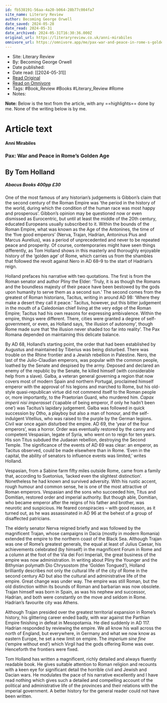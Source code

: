```yaml
---
id: fb538191-56aa-4a20-b064-28b77c004fa7
site_name: Literary Review
author: Becoming George Orwell
date_saved: 2024-05-28
date_read: 2024-05-31
date_archived: 2024-05-31T16:30:36.000Z
original_url: https://literaryreview.co.uk/anni-mirabiles
omnivore_url: https://omnivore.app/me/pax-war-and-peace-in-rome-s-golden-age-by-tom-holland-review-by--18fbf772649
---
```


 - Site: Literary Review
 - By: Becoming George Orwell
 - Date published: 
 - Date read: [[2024-05-31]]
 - [Read Original](https://literaryreview.co.uk/anni-mirabiles)
 - [Read on Omnivore](https://omnivore.app/me/pax-war-and-peace-in-rome-s-golden-age-by-tom-holland-review-by--18fbf772649)
 - Tags:  #Book_Review  #Books  #Literary_Review  #Rome 
 - Notes: 

**Note:** Below is the text from the article, with any ==highlights== done by me. None of the writing below is by me.

# Article text
#### Anni Mirabiles

### Pax: War and Peace in Rome’s Golden Age

## By Tom Holland

#####  Abacus Books 400pp £30 

One of the most famous of any historian’s judgements is Gibbon’s claim that the second century of the Roman Empire was ‘the period in the history of the world, during which the condition of the human race was most happy and prosperous’. Gibbon’s opinion may be questioned now or even dismissed as Eurocentric, but until at least the middle of the 20th century, educated Europeans usually subscribed to it. Within the bounds of the Roman Empire, what was known as the Age of the Antonines, the time of the ‘five good emperors’ (Nerva, Trajan, Hadrian, Antoninus Pius and Marcus Aurelius), was a period of unprecedented and never to be repeated peace and prosperity. Of course, contemporaries might have seen things differently, as Tom Holland shows in this masterly and thoroughly enjoyable history of the ‘golden age’ of Rome, which carries us from the shambles that followed the revolt against Nero in AD 68–9 to the start of Hadrian’s reign.

Holland prefaces his narrative with two quotations. The first is from the Roman senator and author Pliny the Elder: ‘Truly, it is as though the Romans and the boundless majesty of their peace have been bestowed by the gods upon humanity to serve them as a second sun.’ The second comes from the greatest of Roman historians, Tacitus, writing in around AD 98: ‘Where they make a desert they call it peace.’ Tacitus, however, put this bitter judgement in the mouth of a Caledonian chief living at the very edge of the Roman Empire; Tacitus had his own reasons for expressing ambivalence. Within the empire, things were different. There, cities were granted a degree of self-government, or even, as Holland says, ‘the illusion of autonomy’, though Rome made sure that ‘the illusion never shaded too far into reality’. The Pax Romana depended on maintaining this delicate balance.

By AD 68, Holland’s starting point, the order that had been established by Augustus and maintained by Tiberius was being disturbed. There was trouble on the Rhine frontier and a Jewish rebellion in Palestine. Nero, the last of the Julio-Claudian emperors, was popular with the common people, loathed by the Senate and despised by the army. Deposed and declared an enemy of the republic by the Senate, he killed himself (with considerable help from a slave). Galba, a veteran general governing a region that now covers most of modern Spain and northern Portugal, proclaimed himself emperor with the approval of his legions and marched to Rome, but his old-style quasi-republican virtue did not commend itself to the Roman people or, more importantly, to the Praetorian Guard, who murdered him. _Capax imperii nisi imperasset_ (‘capable of being emperor, if only he hadn’t been one’) was Tacitus’s lapidary judgement. Galba was followed in quick succession by Otho, a playboy but also a man of honour, and the self-indulgent Vitellius, who was raised to the purple by the German legions. Civil war once again disturbed the empire. AD 69, the ‘year of the four emperors’, was a horror. Order was eventually restored by the canny and competent Vespasian, legate of Syria, who went on to reign for ten years. His son Titus subdued the Judaean rebellion, destroying the Second Temple. The significance of the events of AD 69 was clear: an emperor, as Tacitus observed, could be made elsewhere than in Rome. ‘Even in the capital, the ability of senators to influence events was limited,’ writes Holland.

Vespasian, from a Sabine farm fifty miles outside Rome, came from a family that, according to Suetonius, ‘lacked even the slightest distinction’. Nonetheless he had known and survived adversity. With his rustic accent, rough humour and common sense, he is one of the most attractive of Roman emperors. Vespasian and the sons who succeeded him, Titus and Domitian, restored order and imperial authority. But though able, Domitian, who became emperor after the reigns of his father and brother, was neurotic and suspicious. He feared conspiracies – with good reason, as it turned out, as he was assassinated in AD 96 at the behest of a group of disaffected patricians.

The elderly senator Nerva reigned briefly and was followed by the magnificent Trajan, whose campaigns in Dacia (mostly in modern Romania) extended the empire to the northern coast of the Black Sea. Although Trajan was one of Rome’s greatest generals, the equal at least of Julius Caesar, his achievements celebrated (by himself) in the magnificent Forum in Rome and a column at the foot of the Via dei Fori Imperiali, the great business of the empire was now administration. In writing about Pliny the Younger and the Bithynian polymath Dio Chrysostom (the ‘Golden Tongued’), Holland brilliantly describes not only the cultural life of the city of Rome in the second century AD but also the cultural and administrative life of the empire. Great change was under way. The empire was still Roman, but the old distinction within its bounds of Roman and barbarian was now obsolete. Trajan himself was born in Spain, as was his nephew and successor, Hadrian, and both were constantly on the move and seldom in Rome. Hadrian’s favourite city was Athens.

Although Trajan presided over the greatest territorial expansion in Rome’s history, his glittering career ended badly, with war against the Parthian Empire finishing in defeat in Mesopotamia. He died suddenly in AD 117\. Hadrian responded by reviewing the empire. We all know his wall across the north of England, but everywhere, in Germany and what we now know as eastern Europe, he set a new limit on empire. The _imperium sine fine_ (‘empire without end’) which Virgil had the gods offering Rome was over. Henceforth the frontiers were fixed.

Tom Holland has written a magnificent, richly detailed and always fluently readable book. He gives suitable attention to Roman religion and recounts with a keen eye for significant detail the horrible civil and Jewish and Dacian wars. He modulates the pace of his narrative excellently and I have read nothing which gives such a detailed and compelling account of the political and administrative life of the provinces and their relations with the imperial government. A better history for the general reader could not have been written. 